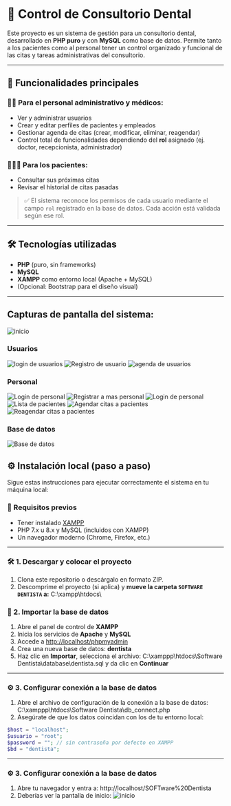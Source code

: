 # 🦷 Control de Consultorio Dental

Este proyecto es un sistema de gestión para un consultorio dental, desarrollado en **PHP puro** y con **MySQL** como base de datos. Permite tanto a los pacientes como al personal tener un control organizado y funcional de las citas y tareas administrativas del consultorio.

---

## 🧾 Funcionalidades principales

### 👨‍⚕️ Para el personal administrativo y médicos:
- Ver y administrar usuarios
- Crear y editar perfiles de pacientes y empleados
- Gestionar agenda de citas (crear, modificar, eliminar, reagendar)
- Control total de funcionalidades dependiendo del **rol** asignado (ej. doctor, recepcionista, administrador)

### 🧑‍🤝‍🧑 Para los pacientes:
- Consultar sus próximas citas
- Revisar el historial de citas pasadas

> ✅ El sistema reconoce los permisos de cada usuario mediante el campo `rol` registrado en la base de datos. Cada acción está validada según ese rol.

---

## 🛠️ Tecnologías utilizadas

- **PHP** (puro, sin frameworks)
- **MySQL**
- **XAMPP** como entorno local (Apache + MySQL)
- (Opcional: Bootstrap para el diseño visual)

---

## Capturas de pantalla del sistema:
![inicio](./assets/ss/inicio.png)
### Usuarios
![login de usuarios](./assets/ss/loginUsarios.png)
![Registro de usuario](./assets/ss/registroUsuario.png)
![agenda de usuarios](./assets/ss/agendaUsuarios.png)

### Personal
![Login de personal](./assets/ss/loginPersonal.png)
![Registrar a mas personal](./assets/ss/resgistroPersonal.png)
![Login de personal](./assets/ss/dashboardPersonal.png)
![Lista de pacientes](./assets/ss/listaPacientes.png)
![Agendar citas a pacientes]( ./assets/ss/agendar.png)
![Reagendar citas a pacientes](./assets/ss/reagendar.png)

### Base de datos
![Base de  datos](./assets/ss/database.png)

## ⚙️ Instalación local (paso a paso)

Sigue estas instrucciones para ejecutar correctamente el sistema en tu máquina local:

### 🔧 Requisitos previos

- Tener instalado [XAMPP](https://www.apachefriends.org/es/index.html)
- PHP 7.x u 8.x y MySQL (incluidos con XAMPP)
- Un navegador moderno (Chrome, Firefox, etc.)

---

### 🛠️ 1. Descargar y colocar el proyecto

1. Clona este repositorio o descárgalo en formato ZIP.
2. Descomprime el proyecto (si aplica) y **mueve la carpeta `SOFTWARE DENTISTA` a:** C:\xampp\htdocs\

### 🧩 2. Importar la base de datos

1. Abre el panel de control de **XAMPP**
2. Inicia los servicios de **Apache** y **MySQL**
3. Accede a [http://localhost/phpmyadmin](http://localhost/phpmyadmin)
4. Crea una nueva base de datos: **dentista**
5. Haz clic en **Importar**, selecciona el archivo: C:\xamppp\htdocs\Software Dentista\database\dentista.sql
y da clic en **Continuar**

---

### ⚙️ 3. Configurar conexión a la base de datos

1. Abre el archivo de configuración de la conexión a la base de datos: C:\xamppp\htdocs\Software Dentista\db_connect.php
2. Asegúrate de que los datos coincidan con los de tu entorno local:

```php
$host = "localhost";
$usuario = "root";
$password = ""; // sin contraseña por defecto en XAMPP
$bd = "dentista";
```
---

### ⚙️ 3. Configurar conexión a la base de datos
1. Abre tu navegador y entra a: http://localhost/SOFTware%20Dentista
2. Deberías ver la pantalla de inicio: ![inicio](./assets/ss/inicio.png)

